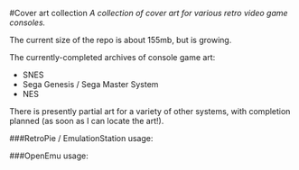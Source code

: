 #Cover art collection
*A collection of cover art for various retro video game consoles.*

The current size of the repo is about 155mb, but is growing.

The currently-completed archives of console game art:

 - SNES
 - Sega Genesis / Sega Master System
 - NES

 There is presently partial art for a variety of other systems, with completion planned (as soon as I can locate the art!).

###RetroPie / EmulationStation usage:



###OpenEmu usage:
